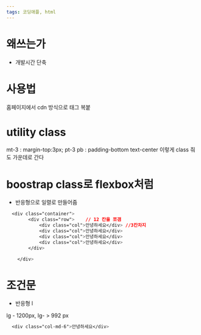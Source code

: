 ```yaml
---
tags: 코딩애플, html
---
```

# 왜쓰는가

- 개발시간 단축


# 사용법

홈페이지에서 cdn 방식으로 태그 복붙

# utility class

mt-3  : margin-top:3px;
pt-3
pb : padding-bottom
text-center  이렇게 class 줘도 가운데로 간다


# boostrap class로 flexbox처럼

- 반응형으로 일렬로 만들어줌

``` CSS
  <div class="container">
        <div class="row">    // 12 칸을 쪼갬
            <div class="col">안녕하세요</div> //3칸차지
            <div class="col">안녕하세요</div>
            <div class="col">안녕하세요</div>
            <div class="col">안녕하세요</div>
        </div>

    </div>
```

# 조건문

- 반응형
l

lg - 1200px, lg- > 992 px

``` CSS
  <div class="col-md-6">안녕하세요</div>
```